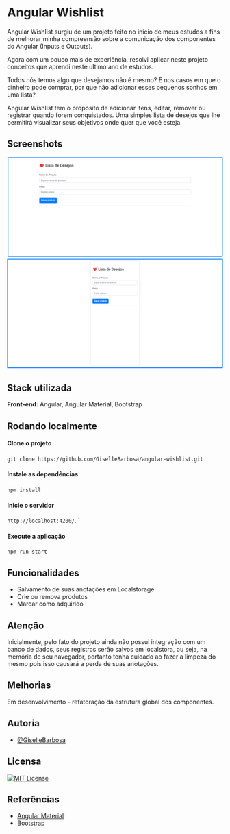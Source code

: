 # Angular Wishlist

Angular Wishlist surgiu de um projeto feito no inicío de meus estudos a fins de melhorar minha compreensão sobre a comunicação dos componentes do Angular (Inputs e Outputs).

Agora com um pouco mais de experiência, resolvi aplicar neste projeto conceitos que aprendi neste ultimo ano de estudos.

Todos nós temos algo que desejamos não é mesmo? E nos casos em que o dinheiro pode comprar, por que não adicionar esses pequenos sonhos em uma lista?

Angular Wishlist tem o proposito de adicionar itens, editar, remover ou registrar quando forem conquistados. Uma simples lista de desejos que lhe permitirá visualizar seus objetivos onde quer que você esteja.

## Screenshots

![interface](src/assets/readme-images/screenshot-desktop.png)
![interface](src/assets/readme-images/screenshot-mobile.png)

## Stack utilizada

**Front-end:** Angular, Angular Material, Bootstrap

## Rodando localmente

#### Clone o projeto

`git clone https://github.com/GiselleBarbosa/angular-wishlist.git`

#### Instale as dependências

`npm install`

#### Inicie o servidor

`http://localhost:4200/`.
`

#### Execute a aplicação

`npm run start`

## Funcionalidades

- Salvamento de suas anotações em Localstorage
- Crie ou remova produtos
- Marcar como adquirido

## Atenção

Inicialmente, pelo fato do projeto ainda não possui integração com um banco de dados, seus registros serão salvos em localstora, ou seja, na memória de seu navegador, portanto tenha cuidado ao fazer a limpeza do mesmo pois isso causará a perda de suas anotações.

## Melhorias

Em desenvolvimento - refatoração da estrutura global dos componentes.

## Autoria

- [@GiselleBarbosa](https://www.linkedin.com/in/gisellebarb/)

## Licensa

[![MIT License](https://img.shields.io/badge/License-MIT-green.svg)](https://choosealicense.com/licenses/mit/)

## Referências

- [Angular Material](https://material.angular.io/)
- [Bootstrap](https://getbootstrap.com/)
